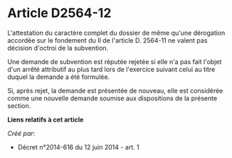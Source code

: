 # Article D2564-12

L'attestation du caractère complet du dossier de même qu'une dérogation accordée sur le fondement du II de l'article D.
2564-11 ne valent pas décision d'octroi de la subvention. 

Une demande de subvention est réputée rejetée si elle n'a pas fait l'objet d'un arrêté attributif au plus tard lors de
l'exercice suivant celui au titre duquel la demande a été formulée. 

Si, après rejet, la demande est présentée de nouveau, elle est considérée comme une nouvelle demande soumise aux dispositions
de la présente section.

**Liens relatifs à cet article**

_Créé par_:

  - Décret n°2014-616 du 12 juin 2014 - art. 1
